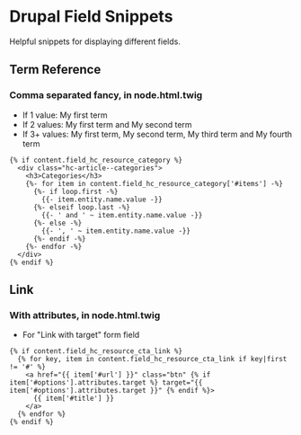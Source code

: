 # Drupal Field Snippets

Helpful snippets for displaying different fields.

## Term Reference

### Comma separated fancy, in node.html.twig

- If 1 value: My first term
- If 2 values: My first term and My second term
- If 3+ values: My first term, My second term, My third term and My fourth term

```twig
{% if content.field_hc_resource_category %}
  <div class="hc-article--categories">
    <h3>Categories</h3>
    {%- for item in content.field_hc_resource_category['#items'] -%}
      {%- if loop.first -%}
        {{- item.entity.name.value -}}
      {%- elseif loop.last -%}
        {{- ' and ' ~ item.entity.name.value -}}
      {%- else -%}
        {{- ', ' ~ item.entity.name.value -}}
      {%- endif -%}
    {%- endfor -%}
  </div>
{% endif %}
```

## Link

### With attributes, in node.html.twig

- For "Link with target" form field

```twig
{% if content.field_hc_resource_cta_link %}
  {% for key, item in content.field_hc_resource_cta_link if key|first != '#' %}
    <a href="{{ item['#url'] }}" class="btn" {% if item['#options'].attributes.target %} target="{{ item['#options'].attributes.target }}" {% endif %}>
      {{ item['#title'] }}
    </a>
  {% endfor %}
{% endif %}
```
